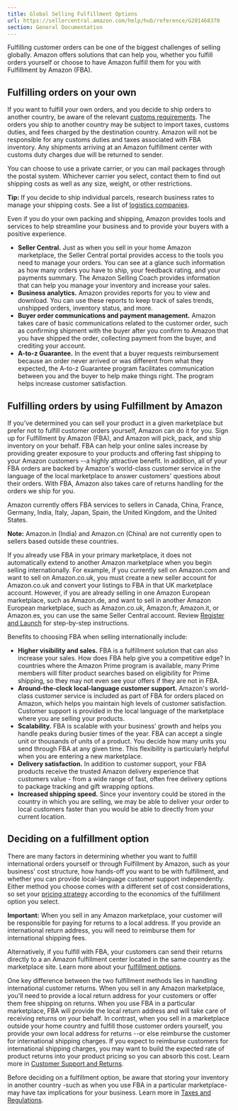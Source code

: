 ```yaml
---
title: Global Selling Fulfillment Options
url: https://sellercentral.amazon.com/help/hub/reference/G201468370
section: General Documentation
---
```


Fulfilling customer orders can be one of the biggest challenges of selling
globally. Amazon offers solutions that can help you, whether you fulfill
orders yourself or choose to have Amazon fulfill them for you with Fulfillment
by Amazon (FBA).

##  Fulfilling orders on your own

If you want to fulfill your own orders, and you decide to ship orders to
another country, be aware of the relevant [customs
requirements](/gp/help/201468380). The orders you ship to another country may
be subject to import taxes, customs duties, and fees charged by the
destination country. Amazon will not be responsible for any customs duties and
taxes associated with FBA inventory. Any shipments arriving at an Amazon
fulfillment center with customs duty charges due will be returned to sender.

You can choose to use a private carrier, or you can mail packages through the
postal system. Whichever carrier you select, contact them to find out shipping
costs as well as any size, weight, or other restrictions.

**Tip:** If you decide to ship individual parcels, research business rates to
manage your shipping costs. See a list of [logistics
companies](/gp/help/201468500).

Even if you do your own packing and shipping, Amazon provides tools and
services to help streamline your business and to provide your buyers with a
positive experience.

  * **Seller Central.** Just as when you sell in your home Amazon marketplace, the Seller Central portal provides access to the tools you need to manage your orders. You can see at a glance such information as how many orders you have to ship, your feedback rating, and your payments summary. The Amazon Selling Coach provides information that can help you manage your inventory and increase your sales.
  * **Business analytics.** Amazon provides reports for you to view and download. You can use these reports to keep track of sales trends, unshipped orders, inventory status, and more.
  * **Buyer order communications and payment management.** Amazon takes care of basic communications related to the customer order, such as confirming shipment with the buyer after you confirm to Amazon that you have shipped the order, collecting payment from the buyer, and crediting your account.
  * **A-to-z Guarantee.** In the event that a buyer requests reimbursement because an order never arrived or was different from what they expected, the A-to-z Guarantee program facilitates communication between you and the buyer to help make things right. The program helps increase customer satisfaction.

##  Fulfilling orders by using Fulfillment by Amazon

If you've determined you can sell your product in a given marketplace but
prefer not to fulfill customer orders yourself, Amazon can do it for you. Sign
up for Fulfillment by Amazon (FBA), and Amazon will pick, pack, and ship
inventory on your behalf. FBA can help your online sales increase by providing
greater exposure to your products and offering fast shipping to your Amazon
customers --a highly attractive benefit. In addition, all of your FBA orders
are backed by Amazon's world-class customer service in the language of the
local marketplace to answer customers' questions about their orders. With FBA,
Amazon also takes care of returns handling for the orders we ship for you.

Amazon currently offers FBA services to sellers in Canada, China, France,
Germany, India, Italy, Japan, Spain, the United Kingdom, and the United
States.

**Note:** Amazon.in (India) and Amazon.cn (China) are not currently open to
sellers based outside these countries.

If you already use FBA in your primary marketplace, it does not automatically
extend to another Amazon marketplace when you begin selling internationally.
For example, if you currently sell on Amazon.com and want to sell on
Amazon.co.uk, you must create a new seller account for Amazon.co.uk and
convert your listings to FBA in that UK marketplace account. However, if you
are already selling in one Amazon European marketplace, such as Amazon.de, and
want to sell in another Amazon European marketplace, such as Amazon.co.uk,
Amazon.fr, Amazon.it, or Amazon.es, you can use the same Seller Central
account. Review [Register and Launch](/gp/help/201468440) for step-by-step
instructions.

Benefits to choosing FBA when selling internationally include:

  * **Higher visibility and sales.** FBA is a fulfillment solution that can also increase your sales. How does FBA help give you a competitive edge? In countries where the Amazon Prime program is available, many Prime members will filter product searches based on eligibility for Prime shipping, so they may not even see your offers if they are not in FBA.
  * **Around-the-clock local-language customer support.** Amazon's world-class customer service is included as part of FBA for orders placed on Amazon, which helps you maintain high levels of customer satisfaction. Customer support is provided in the local language of the marketplace where you are selling your products.
  * **Scalability.** FBA is scalable with your business' growth and helps you handle peaks during busier times of the year. FBA can accept a single unit or thousands of units of a product. You decide how many units you send through FBA at any given time. This flexibility is particularly helpful when you are entering a new marketplace.
  * **Delivery satisfaction.** In addition to customer support, your FBA products receive the trusted Amazon delivery experience that customers value - from a wide range of fast, often free delivery options to package tracking and gift wrapping options.
  * **Increased shipping speed.** Since your inventory could be stored in the country in which you are selling, we may be able to deliver your order to local customers faster than you would be able to directly from your current location.

##  Deciding on a fulfillment option

There are many factors in determining whether you want to fulfill
international orders yourself or through Fulfillment by Amazon, such as your
business' cost structure, how hands-off you want to be with fulfillment, and
whether you can provide local-language customer support independently. Either
method you choose comes with a different set of cost considerations, so set
your [pricing strategy](/gp/help/201468360) according to the economics of the
fulfillment option you select.

**Important:** When you sell in any Amazon marketplace, your customer will be
responsible for paying for returns to a local address. If you provide an
international return address, you will need to reimburse them for
international shipping fees.

Alternatively, if you fulfill with FBA, your customers can send their returns
directly to a an Amazon fulfillment center located in the same country as the
marketplace site. Learn more about your [fulfillment
options](/gp/help/201468490).

One key difference between the two fulfillment methods lies in handling
international customer returns. When you sell in any Amazon marketplace,
you'll need to provide a local return address for your customers or offer them
free shipping on returns. When you use FBA in a particular marketplace, FBA
will provide the local return address and will take care of receiving returns
on your behalf. In contrast, when you sell in a marketplace outside your home
country and fulfill those customer orders yourself, you provide your own local
address for returns --or else reimburse the customer for international
shipping charges. If you expect to reimburse customers for international
shipping charges, you may want to build the expected rate of product returns
into your product pricing so you can absorb this cost. Learn more in [Customer
Support and Returns](/gp/help/201468530).

Before deciding on a fulfillment option, be aware that storing your inventory
in another country -such as when you use FBA in a particular marketplace- may
have tax implications for your business. Learn more in [Taxes and
Regulations](/gp/help/201468380).

